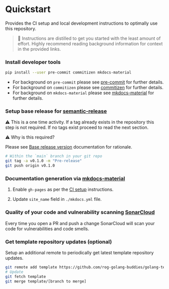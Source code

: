 # Quickstart

Provides the CI setup and local development instructions to optimally use this repository.

> 🚀 Instructions are distilled to get you started with the least amount of effort. Highly recommend reading background information for context in the provided links.


### Install developer tools

 ```bash
 pip install --user pre-commit commitizen mkdocs-material
 ```

- For background on `pre-commit` please see [pre-commit](continuous-integration/pre-commit.md) for further details.
- For background on `commitizen` please see [commitizen](continuous-integration/semantic-release.md#commitizen) for further details.
- For background on `mkdocs-material` please see [mkdocs-material](continuous-integration/mkdocs-material.md) for further details.


### Setup base release for [semantic-release](continuous-integration/semantic-release.md)

⚠️ This is a one time activity. If a tag already exists in the repository this step is not required. If no tags exist proceed to read the next section.

⚠️  Why is this required?

   Please see [Base release version](continuous-integration/semantic-release.md#base-release-version) documentation for rationale.


   ```bash
   # Within the `main` branch in your git repo
   git tag -a v0.1.0 -m "Pre-release"
   git push origin v0.1.0
   ```

### Documentation generation via [mkdocs-material](continuous-integration/mkdocs-material.md)


1. Enable `gh-pages` as per the [CI setup](continuous-integration/mkdocs-material.md#ci-setup) instructions.

2. Update `site_name` field in `./mkdocs.yml` file.

### Quality of your code and vulnerability scanning [SonarCloud](continuous-integration/sonarcloud.md)

Every time you open a PR and push a change SonarCloud will scan your code for vulnerabilities and code smells.

### Get template repository updates (optional)

Setup an additional remote to periodically get latest template repository updates.

```bash
git remote add template https://github.com/rog-golang-buddies/golang-template-repository.git
# Update
git fetch template
git merge template/[branch to merge]
```
